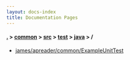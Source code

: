 ```yaml
---
layout: docs-index
title: Documentation Pages
---
```

#### [.](./../../../../index) > [common](./../../../index) > [src](./../../index) > [test](./../index) > [java](./index) > **/**

- [james/apreader/common/ExampleUnitTest](james/apreader/common/ExampleUnitTest)
